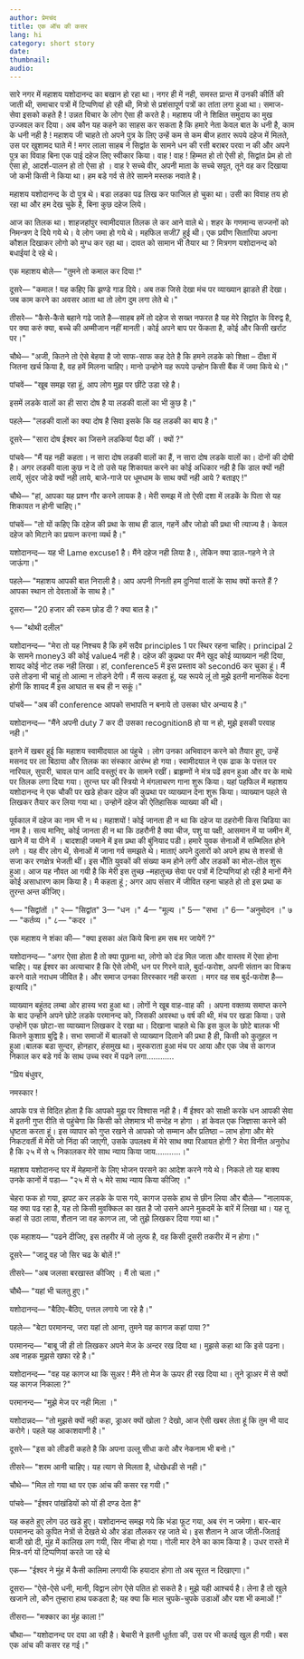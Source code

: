 ```yaml
---
author: प्रेमचंद
title: एक ऑंच की कसर
lang: hi
category: short story
date: 
thumbnail: 
audio:
---
```


सारे नगर में महाशय यशोदानन्द का बखान हो रहा था। नगर ही में नही, समस्त प्रान्त में उनकी कीर्ति की जाती थी, समाचार पत्रों में टिप्पणियां हो रही थी, मित्रो से प्रशंसापूर्ण पत्रों का तांता लगा हुआ था। समाज-सेवा इसको कहते है ! उन्नत विचार के लोग ऐसा ही करते है। महाशय जी ने शिक्षित समुदाय का मुख उज्जवल कर दिया। अब कौन यह कहने का साहस कर सकता है कि हमारे नेता केवल बात के धनी है, काम के धनी नही है ! महाशय जी चाहते तो अपने पुत्र के लिए उन्हें कम से कम बीज हतार रूपये दहेज में मिलते, उस पर खुशामद घाते में ! मगर लाला साहब ने सिद्वांत के सामने धन की रत्ती बराबर परवा न की और अपने पुत्र का विवाह बिना एक पाई दहेज लिए स्वीकार किया। वाह ! वाह ! हिम्मत हो तो ऐसी हो, सिद्वांत प्रेम हो तो ऐसा हो, आदर्श-पालन हो तो ऐसा हो । वाह रे सच्चे वीर, अपनी माता के सच्चे सपूत, तूने वह कर दिखाया जो कभी किसी ने किया था। हम बडे गर्व से तेरे सामने मस्तक नवाते है।

महाशय यशोदानन्द के दो पुत्र थे। बडा लडका पढ लिख कर फाजिल हो चुका था। उसी का विवाह तय हो रहा था और हम देख चुके है, बिना कुछ दहेज लिये।

आज का तिलक था। शाहजहांपुर स्वामीदयाल तिलक ले कर आने वाले थे। शहर के गणमान्य सज्जनों को निमन्त्रण दे दिये गये थे। वे लोग जमा हो गये थे। महफिल सजी7 हुई थी। एक प्रवीण सितारिया अपना कौशल दिखाकर लोगो को मुग्ध कर रहा था। दावत को सामान भी तैयार था ? मित्रगण यशोदानन्द को बधाईयां दे रहे थे।

एक महाशय बोले— "तुमने तो कमाल कर दिया !"

दूसरे— "कमाल ! यह कहिए कि झण्डे गाड दिये। अब तक जिसे देखा मंच पर व्याख्यान झाडते ही देखा। जब काम करने का अवसर आता था तो लोग दुम लगा लेते थे।"

तीसरे— "कैसे-कैसे बहाने गढे जाते है—साहब हमें तो दहेज से सख्त नफरत है यह मेरे सिद्वांत के विरुद्व है, पर क्या करुं क्या, बच्चे की अम्मीजान नहीं मानती। कोई अपने बाप पर फेंकता है, कोई और किसी खर्राट पर।"

चौथे— "अजी, कितने तो ऐसे बेहया है जो साफ-साफ कह देते है कि हमने लडके को शिक्षा – दीक्षा में जितना खर्च किया है, वह हमें मिलना चाहिए। मानो उन्होने यह रूपये उन्होन किसी बैंक में जमा किये थे।"

पांचवें— "खूब समझ रहा हूं, आप लोग मुझ पर छींटे उडा रहे है।

इसमें लडके वालों का ही सारा दोष है या लडकी वालों का भी कुछ है।"

पहले— "लडकी वालों का क्या दोष है सिवा इसके कि वह लडकी का बाप है।"

दूसरे— "सारा दोष ईश्वर का जिसने लडकियां पैदा कीं । क्यों ?"

पांचवे— "मैं यह नही कहता। न सारा दोष लडकी वालों का हैं, न सारा दोष लडके वालों का। दोनों की दोषी है। अगर लडकी वाला कुछ न दे तो उसे यह शिकायत करने का कोई अधिकार नही है कि डाल क्यों नही लायें, सुंदर जोडे क्यों नही लाये, बाजे-गाजे पर धूमधाम के साथ क्यों नही आये ? बताइए !"

चौथे— "हां, आपका यह प्रश्न गौर करने लायक है। मेरी समझ में तो ऐसी दशा में लडकें के पिता से यह शिकायत न होनी चाहिए।"

पांचवें— "तो यों कहिए कि दहेज की प्रथा के साथ ही डाल, गहनें और जोडो की प्रथा भी त्याज्य है। केवल दहेज को मिटाने का प्रयत्न करना व्यर्थ है।"

यशोदानन्द— यह भी Lame excuse1 है। मैंने दहेज नही लिया है।, लेकिन क्या डाल-गहने ने ले जाऊंगा।"

पहले— "महाशय आपकी बात निराली है। आप अपनी गिनती हम दुनियां वालों के साथ क्यों करते हैं ? आपका स्थान तो देवताओं के साथ है।"

दूसरा— "20 हजार की रकम छोड दी ? क्या बात है।"

१— "थोथी दलील"

यशोदानन्द— "मेरा तो यह निश्चय है कि हमें सदैव principles 1 पर स्थिर रहना चाहिए। principal 2 के सामने money3 की कोई value4 नही है। दहेज की कुप्रथा पर मैंने खुद कोई व्याख्यान नही दिया, शायद कोई नोट तक नही लिखा। हां, conference5 में इस प्रस्ताव को second6 कर चुका हूं। मैं उसे तोडना भी चाहूं तो आत्मा न तोडने देगी। मैं सत्य कहता हूं, यह रूपये लूं तो मुझे इतनी मानसिक वेदना होगी कि शायद मैं इस आघात स बच ही न सकूं।"

पांचवें— "अब की conference आपको सभापति न बनाये तो उसका घोर अन्याय है।"

यशोदानन्द— "मैंने अपनी duty 7 कर दी उसका recognition8 हो या न हो, मुझे इसकी परवाह नही।"

इतने में खबर हुई कि महाशय स्वामीदयाल आ पंहुचे । लोग उनका अभिवादन करने को तैयार हुए, उन्हें मसनद पर ला बिठाया और तिलक का संस्कार आरंम्भ हो गया। स्वामीदयाल ने एक ढाक के पत्तल पर नारियल, सुपारी, चावल पान आदि वस्तुएं वर के सामने रखीं। ब्राहृम्णों ने मंत्र पढें हवन हुआ और वर के माथे पर तिलक लगा दिया गया। तुरन्त घर की स्त्रियो ने मंगलाचरण गाना शुरू किया। यहां पहफिल में महाशय यशोदानन्द ने एक चौकी पर खडे होकर दहेज की कुप्रथा पर व्याख्यान देना शुरू किया। व्याख्यान पहले से लिखकर तैयार कर लिया गया था। उन्होनें दहेज की ऐतिहासिक व्याख्या की थी।

पूर्वकाल में दहेज का नाम भी न थ। महाशयों ! कोई जानता ही न था कि दहेज या ठहरोनी किस चिडिया का नाम है। सत्य मानिए, कोई जानता ही न था कि ठहरौनी है क्या चीज, पशु या पक्षी, आसमान में या जमीन में, खाने में या पीने में । बादशाही जमाने में इस प्रथा की बुंनियाद पडी। हमारे युवक सेनाओं में सम्मिलित होने लगे । यह वीर लोग थें, सेनाओं में जाना गर्व समझते थे। माताएं अपने दुलारों को अपने हाथ से शस्त्रों से सजा कर रणक्षेत्र भेजती थीं। इस भॉँति युवकों की संख्या कम होने लगी और लडकों का मोल-तोल शुरू हुआ। आज यह नौवत आ गयी है कि मेरी इस तुच्छ –महातुच्छ सेवा पर पत्रों में टिप्पणियां हो रही है मानों मैंने कोई असाधारण काम किया है। मै कहता हूं ; अगर आप संसार में जीवित रहना चाहते हो तो इस प्रथा क तुरन्त अन्त कीजिए।

१— "सिद्वांतों ।" 
२— "सिद्वांत" 
3— "धन ।" 
4— "मूल्य ।"
5— "सभा ।" 
6— "अनुमोदन ।" 
७— "कर्तव्य ।" 
८— "कदर ।"

एक महाशय ने शंका की— "क्या इसका अंत किये बिना हम सब मर जायेगें ?"

यशोदानन्द— "अगर ऐसा होता है तो क्या पूछना था, लोगो को दंड मिल जाता और वास्तव में ऐसा होना चाहिए। यह ईश्वर का अत्याचार है कि ऐसे लोभी, धन पर गिरने वाले, बुर्दा-फरोश, अपनी संतान का विक्रय करने वाले नराधम जीवित है। और समाज उनका तिरस्कार नही करता । मगर वह सब बुर्द-फरोश है— इत्यादि।"

व्याख्यान बहुंतद लम्बा ओर हास्य भरा हुआ था। लोगों ने खूब वाह-वाह की । अपना वक्तव्य समाप्त करने के बाद उन्होने अपने छोटे लडके परमानन्द को, जिसकी अवस्था ७ वर्ष की थी, मंच पर खडा किया। उसे उन्होनें एक छोटा-सा व्याख्यान लिखकर दे रखा था। दिखाना चाहते थे कि इस कुल के छोटे बालक भी कितने कुशाग्र बुद्वि है। सभा समाजों में बालकों से व्याख्यान दिलाने की प्रथा है ही, किसी को कुतूहल न हुआ।बालक बडा सुन्दर, होनहार, हंसमुख था। मुस्कराता हुआ मंच पर आया और एक जेब से कागज निकाल कर बडे गर्व के साथ उच्च स्वर में पढने लगा............

"प्रिय बंधुवर,

नमस्कार !

आपके पत्र से विदित होता है कि आपको मुझ पर विश्वास नही है। मैं ईश्वर को साक्षी करके धन आपकी सेवा में इतनी गुप्त रीति से पहुंचेगा कि किसी को लेशमात्र भी सन्देह न होगा । हां केवल एक जिज्ञासा करने की धृष्टता करता हूं। इस व्यापार को गुप्त रखने से आपको जो सम्मान और प्रतिष्ठा – लाभ होगा और मेरे निकटवर्ती में मेरी जो निंदा की जाएगी, उसके उपलक्ष्य में मेरे साथ क्या रिआयत होगी ? मेरा विनीत अनुरोध है कि २५ में से ५ निकालकर मेरे साथ न्याय किया जाय...........।"

महाशय यशोदानन्द घर में मेहमानों के लिए भोजन परसने का आदेश करने गये थे। निकले तो यह बाक्य उनके कानों में पडा— "२५ में से ५ मेरे साथ न्याय किया कीजिए ।" 

चेहरा फक हो गया, झपट कर लडके के पास गये, कागज उसके हाथ से छीन लिया और बौले— "नालायक, यह क्या पढ रहा है, यह तो किसी मुवक्किल का खत है जो उसने अपने मुकदमें के बारें में लिखा था। यह तू कहां से उठा लाया, शैतान जा वह कागज ला, जो तुझे लिखकर दिया गया था।"

एक महाशय— "पढने दीजिए, इस तहरीर में जो लुत्फ है, वह किसी दूसरी तकरीर में न होगा।"

दूसरे— "जादू वह जो सिर चढ के बोलें !"

तीसरे— "अब जलसा बरखास्त कीजिए । मैं तो चला।"

चौथै— "यहां भी चलतु हुए।"

यशोदानन्द— "बैठिए-बैठिए, पत्तल लगाये जा रहे है।"

पहले— "बेटा परमानन्द, जरा यहां तो आना, तुमने यह कागज कहां पाया ?"

परमानन्द— "बाबू जी ही तो लिखकर अपने मेज के अन्दर रख दिया था। मुझसे कहा था कि इसे पढना। अब नाहक मुझसे खफा रहे है।"

यशोदानन्द— "वह यह कागज था कि सुअर ! मैंने तो मेज के ऊपर ही रख दिया था। तूने ड्राअर में से क्यों यह कागज निकाला ?"

परमानन्द— "मुझे मेज पर नही मिला ।"

यशोदान्नद— "तो मुझसे क्यों नही कहा, ड्राअर क्यों खोला ? देखो, आज ऐसी खबर लेता हूं कि तुम भी याद करोगे। पहले यह आकाशवाणी है।"

दूसरे— "इस को लीडरी कहते है कि अपना उल्लू सीधा करो और नेकनाम भी बनो।"

तीसरे— "शरम आनी चाहिए। यह त्याग से मिलता है, धोखेधडी से नही।"

चौथे— "मिल तो गया था पर एक आंच की कसर रह गयी।"

पांचवे— "ईश्वर पांखंडियों को यों ही दण्ड देता है"

यह कहते हुए लोग उठ खडे हुए। यशोदानन्द समझ गये कि भंडा फूट गया, अब रंग न जमेगा। बार-बार परमानन्द को कुपित नेत्रों से देखते थे और डंडा तौलकर रह जाते थे। इस शैतान ने आज जीती-जिताई बाजी खो दी, मुंह में कालिख लग गयी, सिर नीचा हो गया। गोली मार देने का काम किया है। उधर रास्ते में मित्र-वर्ग यों टिप्पणियां करते जा रहे थे

एक— "ईश्वर ने मुंह में कैसी कालिमा लगायी कि हयादार होगा तो अब सूरत न दिखाएगा।"

दूसरा— "ऐसे-ऐसे धनी, मानी, विद्वान लोग ऐसे पतित हो सकते है। मुझे यही आश्चर्य है। लेना है तो खुले खजाने लो, कौन तुम्हारा हाथ पकडता है; यह क्या कि माल चुपके-चुपके उडाओं और यश भी कमाओं !"

तीसरा— "मक्कार का मुंह काला !"

चौथा— "यशोदानन्द पर दया आ रही है। बेचारी ने इतनी धूर्तता की, उस पर भी कलई खुल ही गयी। बस एक आंच की कसर रह गई।"